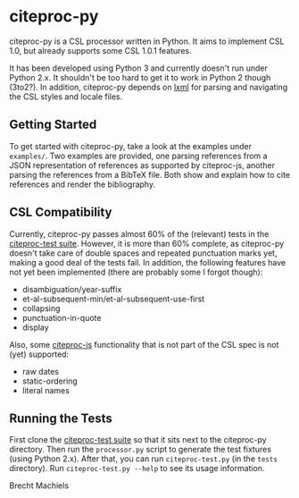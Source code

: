 citeproc-py
===========

citeproc-py is a CSL processor written in Python. It aims to implement CSL 1.0,
but already supports some CSL 1.0.1 features.

It has been developed using Python 3 and currently doesn't run under Python 2.x.
It shouldn't be too hard to get it to work in Python 2 though (3to2?). In
addition, citeproc-py depends on [lxml](http://lxml.de/) for parsing and
navigating the CSL styles and locale files.


Getting Started
---------------

To get started with citeproc-py, take a look at the examples under `examples/`.
Two examples are provided, one parsing references from a JSON representation of
references as supported by citeproc-js, another parsing the references from
a BibTeX file. Both show and explain how to cite references and render the
bibliography.


CSL Compatibility
-----------------

Currently, citeproc-py passes almost 60% of the (relevant) tests in the
[citeproc-test suite](https://bitbucket.org/bdarcus/citeproc-test). However, it
is more than 60% complete, as citeproc-py doesn't take care of double spaces and
repeated punctuation marks yet, making a good deal of the tests fail. In
addition, the following features have not yet been implemented (there are
probably some I forgot though):

* disambiguation/year-suffix
* et-al-subsequent-min/et-al-subsequent-use-first
* collapsing
* punctuation-in-quote
* display

Also, some [citeproc-js](http://bitbucket.org/fbennett/citeproc-js/wiki/Home)
functionality that is not part of the CSL spec is not (yet) supported:

* raw dates
* static-ordering
* literal names


Running the Tests
-----------------

First clone the
[citeproc-test suite](https://bitbucket.org/bdarcus/citeproc-test) so that it
sits next to the citeproc-py directory. Then run the `processor.py` script to
generate the test fixtures (using Python 2.x). After that, you can run
`citeproc-test.py` (in the `tests` directory). Run `citeproc-test.py --help` to
see its usage information.


Brecht Machiels
